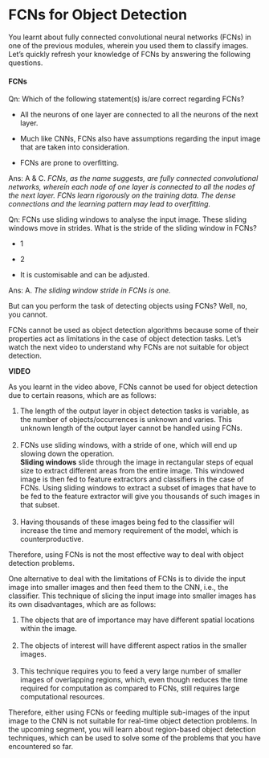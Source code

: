 # FCNs for Object Detection

You learnt about fully connected convolutional neural networks (FCNs) in one of the previous modules, wherein you used them to classify images. Let’s quickly refresh your knowledge of FCNs by answering the following questions.

#### FCNs

Qn: Which of the following statement(s) is/are correct regarding FCNs?

- All the neurons of one layer are connected to all the neurons of the next layer.

- Much like CNNs, FCNs also have assumptions regarding the input image that are taken into consideration.

- FCNs are prone to overfitting.

Ans: A & C. *FCNs, as the name suggests, are fully connected convolutional networks, wherein each node of one layer is connected to all the nodes of the next layer. FCNs learn rigorously on the training data. The dense connections and the learning pattern may lead to overfitting.*

Qn: FCNs use sliding windows to analyse the input image. These sliding windows move in strides. What is the stride of the sliding window in FCNs?

- 1

- 2

- It is customisable and can be adjusted.

Ans: A. *The sliding window stride in FCNs is one.*

But can you perform the task of detecting objects using FCNs? Well, no, you cannot. 

FCNs cannot be used as object detection algorithms because some of their properties act as limitations in the case of object detection tasks. Let’s watch the next video to understand why FCNs are not suitable for object detection. 

**VIDEO**

As you learnt in the video above, FCNs cannot be used for object detection due to certain reasons, which are as follows:

1.  The length of the output layer in object detection tasks is variable, as the number of objects/occurrences is unknown and varies. This unknown length of the output layer cannot be handled using FCNs.  
     
2.  FCNs use sliding windows, with a stride of one, which will end up slowing down the operation.  
    **Sliding windows** slide through the image in rectangular steps of equal size to extract different areas from the entire image. This windowed image is then fed to feature extractors and classifiers in the case of FCNs. Using sliding windows to extract a subset of images that have to be fed to the feature extractor will give you thousands of such images in that subset.  
     
3.  Having thousands of these images being fed to the classifier will increase the time and memory requirement of the model, which is counterproductive. 

Therefore, using FCNs is not the most effective way to deal with object detection problems. 

  
One alternative to deal with the limitations of FCNs is to divide the input image into smaller images and then feed them to the CNN, i.e., the classifier. This technique of slicing the input image into smaller images has its own disadvantages, which are as follows:

1.  The objects that are of importance may have different spatial locations within the image.  
     
2.  The objects of interest will have different aspect ratios in the smaller images.  
     
3.  This technique requires you to feed a very large number of smaller images of overlapping regions, which, even though reduces the time required for computation as compared to FCNs, still requires large computational resources.

Therefore, either using FCNs or feeding multiple sub-images of the input image to the CNN is not suitable for real-time object detection problems. In the upcoming segment, you will learn about region-based object detection techniques, which can be used to solve some of the problems that you have encountered so far.